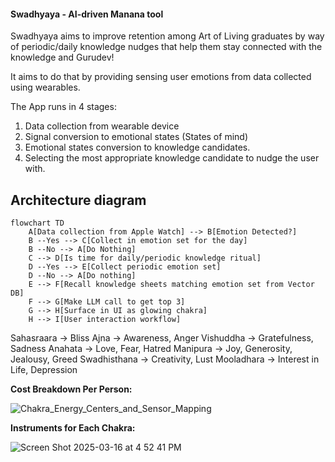 #### Swadhyaya - AI-driven Manana tool

Swadhyaya aims to improve retention among Art of Living graduates by way of periodic/daily knowledge nudges that help them stay connected with the knowledge and Gurudev!

It aims to do that by providing sensing user emotions from data collected using wearables.

The App runs in 4 stages:

1. Data collection from wearable device
2. Signal conversion to emotional states (States of mind)
3. Emotional states conversion to knowledge candidates.
4. Selecting the most appropriate knowledge candidate to nudge the user with.

## Architecture diagram

```mermaid
flowchart TD
    A[Data collection from Apple Watch] --> B[Emotion Detected?]
    B --Yes --> C[Collect in emotion set for the day]
    B --No --> A[Do Nothing]
    C --> D[Is time for daily/periodic knowledge ritual]  
    D --Yes --> E[Collect periodic emotion set]
    D --No --> A[Do nothing]
    E --> F[Recall knowledge sheets matching emotion set from Vector DB]
    F --> G[Make LLM call to get top 3]
    G --> H[Surface in UI as glowing chakra]
    H --> I[User interaction workflow]
```

Sahasraara -> Bliss
Ajna -> Awareness, Anger
Vishuddha -> Gratefulness, Sadness
Anahata -> Love, Fear, Hatred
Manipura -> Joy, Generosity, Jealousy, Greed
Swadhisthana -> Creativity, Lust
Mooladhara -> Interest in Life, Depression

**Cost Breakdown Per Person:**

![Chakra_Energy_Centers_and_Sensor_Mapping](https://github.com/user-attachments/assets/3e877524-f085-4190-995e-91efa2608a6f)

**Instruments for Each Chakra:**

![Screen Shot 2025-03-16 at 4 52 41 PM](https://github.com/user-attachments/assets/c7364159-e94f-485b-b1bc-3eac8fbb9720)




